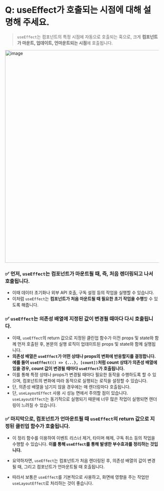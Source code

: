 # Q: useEffect가 호출되는 시점에 대해 설명해 주세요.
> `useEffect`는 컴포넌트의 특정 시점에 자동으로 호출되는 훅으로, 크게 **컴포넌트가 마운트, 업데이트, 언마운트되는 시점**에 호출됩니다.

<img width="520" height="695" alt="image" src="https://github.com/user-attachments/assets/6f93d0a8-d5fa-4511-94a5-34ef0f9d8a14" />

### ✅ 먼저, `useEffect`는 컴포넌트가 마운트될 때, 즉, 처음 렌더링되고 나서 호출됩니다.
- 이때 데이터 초기화나 외부 API 호출, 구독 설정 등의 작업을 실행할 수 있습니다. 
- 이처럼 `useEffect`는 **컴포넌트가 처음 마운트될 때 필요한 초기 작업을 수행**할 수 있도록 해줍니다.
     
### ✅ `useEffect`는 의존성 배열에 지정된 값이 변경될 때마다 다시 호출됩니다.
- 이때, `useEffect`의 return 값으로 지정된 클린업 함수가 이전 props 및 state와 함께 먼저 호출된 후, 본문의 실행 로직이 업데이트된 props 및 state와 함께 실행됩니다.
- **의존성 배열은 `useEffect`가 어떤 상태나 props의 변화에 반응할지를 결정합니다. 예를 들어 `useEffect(() => {...}, [count])`처럼 count 상태가 의존성 배열에 있을 경우, count 값이 변경될 때마다 `useEffect`가 호출됩니다.**
- 이를 통해 특정 상태나 props가 변경될 때마다 필요한 동작을 수행하도록 할 수 있으며, 컴포넌트의 변화에 따라 동적으로 실행되는 로직을 설정할 수 있습니다.
- 단, 의존성 배열을 넘기지 않을 경우에는 매 렌더링마다 호출됩니다.
- 단, `useLayoutEffect` 사용 시 성능 면에서 주의할 점이 있습니다. `useLayoutEffect`는 동기적으로 실행되기 때문에 너무 많은 작업이 실행되면 렌더링이 느려질 수 있습니다.


### ✅ 마지막으로, 컴포넌트가 언마운트될 때 `useEffect`의 return 값으로 지정된 클린업 함수가 호출됩니다. 

- 이 정리 함수를 이용하여 이벤트 리스너 제거, 타이머 해제, 구독 취소 등의 작업을 수행할 수 있습니다. **이를 통해 `useEffect`를 통해 발생한 부수효과를 정리하는 것입니다.**

- 요약하자면, `useEffect`는 컴포넌트가 처음 렌더링된 후, 의존성 배열의 값이 변경될 때, 그리고 컴포넌트가 언마운트될 때 호출됩니다.

- 따라서 보통은 `useEffect`를 기본적으로 사용하고, 화면에 영향을 주는 작업만 `useLayoutEffect`로 처리하는 것이 좋습니다.




